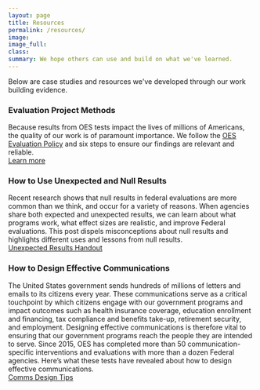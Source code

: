 ```yaml
---
layout: page
title: Resources
permalink: /resources/
image:
image_full: 
class:
summary: We hope others can use and build on what we've learned.
---
```

Below are case studies and resources we've developed through our work building evidence. 

### Evaluation Project Methods
Because results from OES tests impact the lives of millions of Americans, the quality of our work is of paramount importance. We follow the <a href="{{ '/assets/files/evaluationpolicy.pdf' | prepend: site.baseurl }}">OES Evaluation Policy</a> and six steps to ensure our findings are relevant and reliable.
<br/>
<a href="https://oes.gsa.gov/methodsdetail/">Learn more</a>

### How to Use Unexpected and Null Results
Recent research shows that null results in federal evaluations are more common than we think, and occur for a variety of reasons. When agencies share both expected and unexpected results, we can learn about what programs work, what effect sizes are realistic, and improve Federal evaluations. This post dispels misconceptions about null results and highlights different uses and lessons from null results. 
<br/>
 <a href="{{ '/assets/files/unexpected-results-2-pager.pdf' | prepend: site.baseurl }}">Unexpected Results Handout</a>

### How to Design Effective Communications
The United States government sends hundreds of millions of letters and emails to its citizens every year. These communications serve as a critical touchpoint by which citizens engage with our government programs and impact outcomes such as health insurance coverage, education enrollment and financing, tax compliance and benefits take-up, retirement security, and employment. Designing effective communications is therefore vital to ensuring that our government programs reach the people they are intended to serve. Since 2015, OES has completed more than 50 communication-specific interventions and evaluations with more than a dozen Federal agencies. Here’s what these tests have revealed about how to design effective communications.
<br/>
<a href="{{ '/assets/abstracts/OES Learnings on Writing Better Communications 2018.pdf' | prepend: site.baseurl }}">Comms Design Tips</a>


